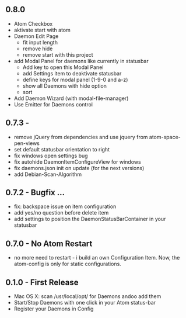 ## 0.8.0
* Atom Checkbox
* aktivate start with atom
* Daemon Edit Page
  * fit input length
  * remove hide
  * remove start with this project
* add Modal Panel for daemons like currently in statusbar
  * Add key to open this Modal Panel
  * add Settings item to deaktivate statusbar
  * define keys for modal panel (1-9-0 and a-z)
  * show all Daemons with hide option
  * sort
* Add Daemon Wizard (with modal-file-manager)
* Use Emitter for Daemons control

## 0.7.3 -
* remove jQuery from dependencies and use jquery from atom-space-pen-views
* set default statusbar orientation to right
* fix windows open settings bug
* fix autohide DaemonItemConfigureView for windows
* fix daemons.json init on update (for the next versions)
* add Debian-Scan-Algorithm

## 0.7.2 - Bugfix ...
* fix: backspace issue on item configuration
* add yes/no question before delete item
* add settings to position the DaemonStatusBarContainer in your statusbar

## 0.7.0 - No Atom Restart
* no more need to restart - i build an own Configuration Item. Now, the atom-config is only for static configurations.

## 0.1.0 - First Release
* Mac OS X: scan /usr/local/opt/ for Daemons andoo add them
* Start/Stop Daemons with one click in your Atom status-bar
* Register your Daemons in Config
